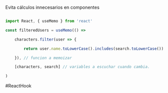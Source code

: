 Evita cálculos innecesarios en componentes

```jsx

import React, { useMemo } from 'react'

const filteredUsers = useMemo(() =>

    characters.filter(user => {

        return user.name.toLowerCase().includes(search.toLowerCase())

    }), // funcion a memoizar

    [characters, search] // variables a escuchar cuando cambia.

)

```

#ReactHook 